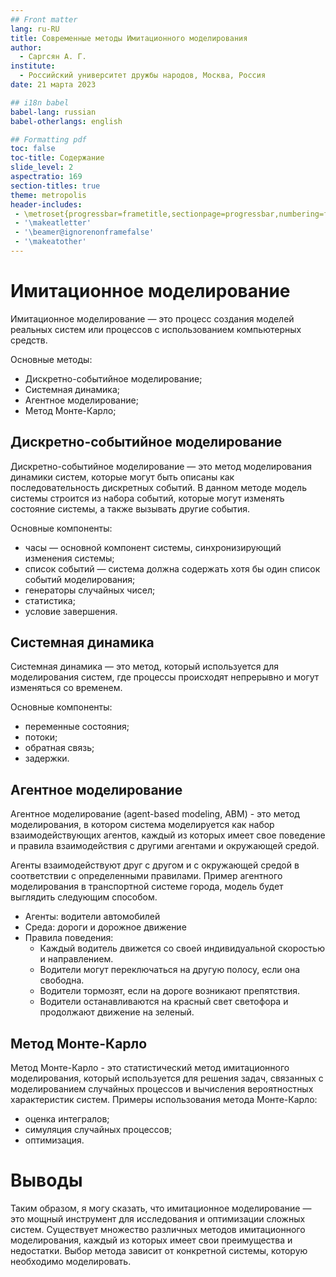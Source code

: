 ```yaml
---
## Front matter
lang: ru-RU
title: Современные методы Имитационного моделирования
author:
  - Саргсян А. Г.
institute:
  - Российский университет дружбы народов, Москва, Россия
date: 21 марта 2023

## i18n babel
babel-lang: russian
babel-otherlangs: english

## Formatting pdf
toc: false
toc-title: Содержание
slide_level: 2
aspectratio: 169
section-titles: true
theme: metropolis
header-includes:
 - \metroset{progressbar=frametitle,sectionpage=progressbar,numbering=fraction}
 - '\makeatletter'
 - '\beamer@ignorenonframefalse'
 - '\makeatother'
---
```


# Имитационное моделирование

Имитационное моделирование — это процесс создания моделей реальных систем или процессов с использованием компьютерных средств.

Основные методы:

- Дискретно-событийное моделирование;
- Системная динамика;
- Агентное моделирование;
- Метод Монте-Карло;

## Дискретно-событийное моделирование

Дискретно-событийное моделирование — это метод моделирования динамики систем, которые могут быть описаны как последовательность дискретных событий. В данном методе модель системы строится из набора событий, которые могут изменять состояние системы, а также вызывать другие события.

Основные компоненты:

- часы — основной компонент системы, синхронизирующий изменения системы;
- список событий — система должна содержать хотя бы один список событий моделирования;
- генераторы случайных чисел;
- статистика;
- условие завершения. 

## Системная динамика

Системная динамика — это метод, который используется для моделирования систем, где процессы происходят непрерывно и могут изменяться со временем.

Основные компоненты:

- переменные состояния;
- потоки; 
- обратная связь;
- задержки.

## Агентное моделирование

Агентное моделирование (agent-based modeling, ABM) - это метод моделирования, в котором система моделируется как набор взаимодействующих агентов, каждый из которых имеет свое поведение и правила взаимодействия с другими агентами и окружающей средой.

Агенты взаимодействуют друг с другом и с окружающей средой в соответствии с определенными правилами. Пример агентного моделирования в транспортной системе города, модель будет выглядить следующим способом.

- Агенты: водители автомобилей
- Среда: дороги и дорожное движение
- Правила поведения:
	- Каждый водитель движется со своей индивидуальной скоростью и направлением.
	- Водители могут переключаться на другую полосу, если она свободна.
	- Водители тормозят, если на дороге возникают препятствия.
	- Водители останавливаются на красный свет светофора и продолжают движение на зеленый.



## Метод Монте-Карло

Метод Монте-Карло - это статистический метод имитационного моделирования, который используется для решения задач, связанных с моделированием случайных процессов и вычисления вероятностных характеристик систем.
Примеры использования метода Монте-Карло:

- оценка интегралов;
- симуляция случайных процессов;
- оптимизация.


# Выводы 

Таким образом, я могу сказать, что имитационное моделирование — это мощный инструмент для исследования и оптимизации сложных систем. Существует множество различных методов имитационного моделирования, каждый из которых имеет свои преимущества и недостатки. Выбор метода зависит от конкретной системы, которую необходимо моделировать. 


